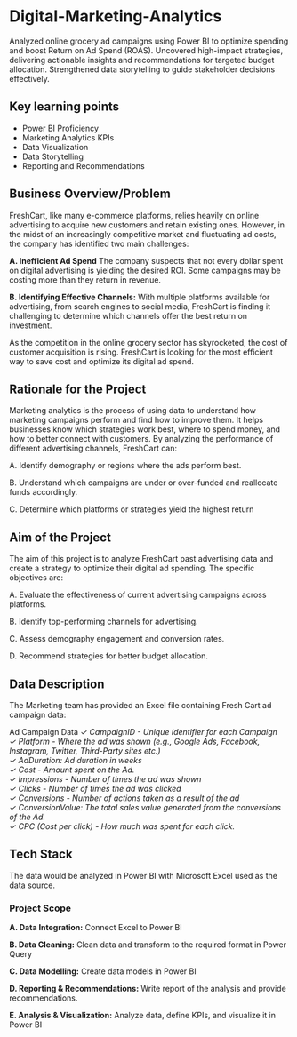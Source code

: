# Digital-Marketing-Analytics
Analyzed online grocery ad campaigns using Power BI to optimize spending and boost Return on Ad Spend (ROAS). Uncovered high-impact strategies, delivering actionable insights and recommendations for targeted budget allocation. Strengthened data storytelling to guide stakeholder decisions effectively.

## Key learning points
- Power BI Proficiency
- Marketing Analytics KPIs
- Data Visualization
- Data Storytelling
- Reporting and Recommendations


## Business Overview/Problem
FreshCart, like many e-commerce platforms, relies heavily on online advertising to acquire new customers and retain existing ones. However, in the midst of an increasingly competitive market and fluctuating ad costs, the company has identified two main challenges:
 
**A. Inefficient Ad Spend** The company suspects that not every dollar spent on digital advertising is yielding the desired ROI. Some campaigns may be costing more than they return in revenue.
 
**B. Identifying Effective Channels:** With multiple platforms available for advertising, from search engines to social media, FreshCart is finding it challenging to determine which channels offer the best return on investment.
 
As the competition in the online grocery sector has skyrocketed, the cost of customer acquisition is rising. FreshCart is looking for the most efficient way to save cost and optimize its digital ad spend.


## Rationale for the Project
Marketing analytics is the process of using data to understand how marketing campaigns perform and find how to improve them. It helps businesses know which strategies work best, where to spend money, and how to better connect with customers.
By analyzing the performance of different advertising channels, FreshCart can:
 
A. Identify demography or regions where the ads perform best.
 
B. Understand which campaigns are under or over-funded and reallocate funds accordingly.
 
C. Determine which platforms or strategies yield the highest return


## Aim of the Project
The aim of this project is to analyze FreshCart past advertising data and create a strategy to optimize their digital ad spending. The specific objectives are:
 
A. Evaluate the effectiveness of current advertising campaigns across platforms.
 
B. Identify top-performing channels for advertising.
 
C. Assess demography engagement and conversion rates.
 
D. Recommend strategies for better budget allocation.


## Data Description
The Marketing team has provided an Excel file containing Fresh Cart ad campaign data: 
 
Ad Campaign Data
_✓ CampaignID - Unique Identifier for each Campaign_     
_✓ Platform - Where the ad was shown (e.g., Google Ads, Facebook, Instagram, Twitter, Third-Party sites etc.)_    
_✓ AdDuration: Ad duration in weeks_     
_✓ Cost - Amount spent on the Ad._    
_✓ Impressions - Number of times the ad was shown_    
_✓ Clicks - Number of times the ad was clicked_       
_✓ Conversions - Number of actions taken as a result of the ad_     
_✓ ConversionValue: The total sales value generated from the conversions of the Ad._     
_✓ CPC (Cost per click) - How much was spent for each click._     


## Tech Stack
The data would be analyzed in Power BI with Microsoft Excel used as the data source.

### Project Scope
**A. Data Integration:** Connect Excel to Power BI
 
**B. Data Cleaning:** Clean data and transform to the required format in Power Query
 
**C. Data Modelling:** Create data models in Power BI
 
**D. Reporting & Recommendations:** Write report of the analysis and provide recommendations.
 
**E. Analysis & Visualization:** Analyze data, define KPIs, and visualize it in Power BI
